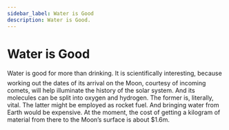 ```yaml
---
sidebar_label: Water is Good
description: Water is Good.
---
```


# Water is Good

Water is good for more than drinking. It is scientifically interesting, because working out the dates of its arrival on the Moon, courtesy of incoming comets, will help illuminate the history of the solar system. And its molecules can be split into oxygen and hydrogen. The former is, literally, vital. The latter might be employed as rocket fuel. And bringing water from Earth would be expensive. At the moment, the cost of getting a kilogram of material from there to the Moon’s surface is about $1.6m.